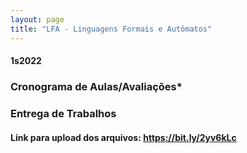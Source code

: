 ```yaml
---
layout: page
title: "LFA - Linguagens Formais e Autômatos"
---
```


#### **1s2022**

### Cronograma de Aulas/Avaliações*

<!-- - [04/02/20] - Apresentação da Disciplina
- [11/02/20] - Elementos de Matemática Discreta - <a href="/lfa/Aula1.pdf" target="_blank">Slide</a>
- [03/03/20] - Linguagens Regulares - <a href="/lfa/Aula2.pdf" target="_blank">Slide</a>
- [10/03/20] - Autômatos Finitos 1 - <a href="/lfa/Aula4.pdf" target="_blank">Slide</a>
- [xx/xx/xx] - Autômatos Finitos 2 - <a href="/lfa/Aula5.pdf" target="_blank">Slide</a>
- [xx/xx/xx] - Autômatos Finitos 2 - parte 2 - <a href="/lfa/Aula6.pdf" target="_blank">Slide</a>
- [xx/xx/xx] - Exercícios - <a href="/lfa/Lista1.pdf" target="_blank">Lista</a>
- [07/04/20] - Revisão - <a href="/lfa/Aula X - Resumo - anotado.pdf" target="_blank">Slide</a>
- [07/04/20] - AFND - <a href="/lfa/Aula 5 - AFND - anotado.pdf" target="_blank">Slide</a>
- [07/04/20] - Conversão AFND - AFD equivalente - <a href="/lfa/Aula 5 - AFND - parte 2 - anotado.pdf" target="_blank">Slide</a> -->
<!-- <center>
[![](/lfa/conversao.png)](https://youtu.be/ye4_0T4CccU)
</center>
- [14/04/20] - Minimização de Estados - <a href="/lfa/Aula 6 - Minimizacao 2 - anotado.pdf" target="_blank">Slide</a>
<center>
[![](/lfa/minimizacao.png)](https://youtu.be/crYB9yZzuSg)
</center>
- [28/04/20] - Máquinas de Moore e Mealy - <a href="/lfa/Aula 7 - Moore e Mealy - anotado.pdf" target="_blank">Slide</a>
<center>
[![](/lfa/mealy-moore.png)](https://youtu.be/23T6iU5QH_I)
</center>
- [05/05/20] - Linguagens Livre de Contexto - <a href="/lfa/Aula 8 - Ling Livres de Contexto-anotado.pdf" target="_blank">Slide</a>
- [12/05/20] - Autômatos de Pilha - <a href="/lfa/Aula 9 - Automato de Pilha - anotado.pdf" target="_blank">Slide</a>
- [12/05/20] - Exercícios de Revisão - <a href="/lfa/Listap2.pdf" target="_blank">Lista</a>
 -->
### Entrega de Trabalhos

#### Link para upload dos arquivos: <a href="https://bit.ly/2yv6kLc" target="_blank">https://bit.ly/2yv6kLc</a>


<!-- #### 1) [1.0] Exercícios dos módulos 1 e 2:
 - Renomear o arquivo para: **XYZ123-modulos.pdf**, onde XYZ123 é o seu RA. 

#### 2) [1.5]  Lista 1 (<a href="/lfa/Lista1.pdf" target="_blank">link</a>):
 - Renomear o arquivo para: **XYZ123-lista1.pdf**, onde XYZ123 é o seu RA. 

#### 3) [1.5]  Lista 2 (<a href="/lfa/Listap2.pdf" target="_blank">link</a>):
 - Renomear o arquivo para: **XYZ123-lista2.pdf**, onde XYZ123 é o seu RA. 

### Prazo de entrega: 26/05 as 19h -->